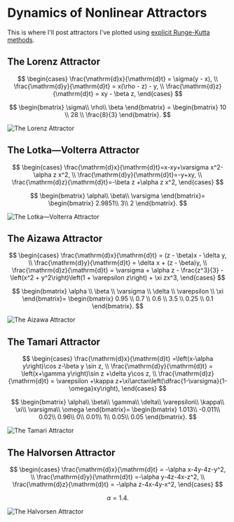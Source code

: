 # Dynamics of Nonlinear Attractors
This is where I'll post attractors I've plotted using [explicit Runge-Kutta methods](https://github.com/whydenyscry/General-algorithm-of-the-explicit-Runge-Kutta-method). 
 
## The Lorenz Attractor
 
 $$ 
\begin{cases}
    \frac{\mathrm{d}x}{\mathrm{d}t} = \sigma(y - x), \\
    \frac{\mathrm{d}y}{\mathrm{d}t} = x(\rho - z) - y, \\
    \frac{\mathrm{d}z}{\mathrm{d}t} = xy - \beta z,
\end{cases}
 $$
 
$$
 \begin{bmatrix}
			\sigma\\
			\rho\\
			\beta
\end{bmatrix} = \begin{bmatrix}
		10 \\ 
		28 \\ 
		\frac{8}{3}
	\end{bmatrix}.
$$

![The Lorenz Attractor](https://github.com/whydenyscry/Dynamics-of-Nonlinear-Attractors/blob/main/images_png/The_Lorenz_Attractor.png)

## The Lotka—Volterra Attractor
 
$$ 
\begin{cases}
			\frac{\mathrm{d}x}{\mathrm{d}t}=x-xy+\varsigma x^2-\alpha z x^2, \\
			\frac{\mathrm{d}y}{\mathrm{d}t}=-y+xy, \\
			\frac{\mathrm{d}z}{\mathrm{d}t}=-\beta z +\alpha z x^2,
\end{cases}
$$
 
$$
\begin{bmatrix}
			\alpha\\
			\beta\\
			\varsigma
\end{bmatrix}=
		\begin{bmatrix}
			2.9851\\
			3\\
			2
\end{bmatrix}.
$$

![The Lotka—Volterra Attractor](https://github.com/whydenyscry/Dynamics-of-Nonlinear-Attractors/blob/main/images_png/The_Lotka_Volterra_Attractor.png)

## The Aizawa Attractor
 
$$ 
\begin{cases}
			\frac{\mathrm{d}x}{\mathrm{d}t} = (z - \beta)x - \delta y, \\
			\frac{\mathrm{d}y}{\mathrm{d}t} = \delta x + (z - \beta)y, \\
			\frac{\mathrm{d}z}{\mathrm{d}t} = \varsigma + \alpha z - \frac{z^3}{3} - \left(x^2 + y^2\right)\left(1 + \varepsilon z\right) + \xi zx^3,
\end{cases}
$$
 
$$
\begin{bmatrix}
			\alpha \\
			\beta \\
			\varsigma \\
			\delta \\
			\varepsilon \\
			\xi
\end{bmatrix}=
		\begin{bmatrix}
			0.95 \\
			0.7 \\
			0.6 \\
			3.5 \\
			0.25 \\
			0.1
\end{bmatrix}.
$$

![The Aizawa Attractor](https://github.com/whydenyscry/Dynamics-of-Nonlinear-Attractors/blob/main/images_png/The_Aizawa_Attractor.png)

## The Tamari Attractor
 
$$ \begin{cases}
			\frac{\mathrm{d}x}{\mathrm{d}t} =\left(x-\alpha y\right)\cos z-\beta y \sin z, \\
			\frac{\mathrm{d}y}{\mathrm{d}t} = \left(x+\gamma y\right)\sin z +\delta y\cos z, \\
			\frac{\mathrm{d}z}{\mathrm{d}t} = \varepsilon +\kappa z+\xi\arctan\left(\dfrac{1-\varsigma}{1-\omega}xy\right),
	\end{cases} 
$$

$$ 
\begin{bmatrix}
			\alpha\\
			\beta\\
			\gamma\\
			\delta\\
			\varepsilon\\
			\kappa\\
			\xi\\
			\varsigma\\
			\omega
\end{bmatrix}=
		\begin{bmatrix}
			1.013\\
			-0.011\\
			0.02\\
			0.96\\
			0\\
			0.01\\
			1\\
			0.05\\
			0.05
\end{bmatrix}.
$$

![The Tamari Attractor](https://github.com/whydenyscry/Dynamics-of-Nonlinear-Attractors/blob/main/images_png/The_Tamari_Attractor.png)

## The Halvorsen Attractor
 
$$ 
\begin{cases}
			\frac{\mathrm{d}x}{\mathrm{d}t} = -\alpha x-4y-4z-y^2, \\
			\frac{\mathrm{d}y}{\mathrm{d}t} =-\alpha y-4z-4x-z^2, \\
			\frac{\mathrm{d}z}{\mathrm{d}t} = -\alpha z-4x-4y-x^2,
\end{cases} 
$$

$$ 
\alpha=1.4.
$$

![The Halvorsen Attractor](https://github.com/whydenyscry/Dynamics-of-Nonlinear-Attractors/blob/main/images_png/The_Halvorsen_Attractor.png)